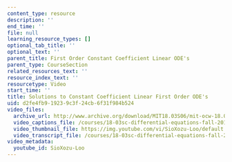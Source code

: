 ```yaml
---
content_type: resource
description: ''
end_time: ''
file: null
learning_resource_types: []
optional_tab_title: ''
optional_text: ''
parent_title: First Order Constant Coefficient Linear ODE's
parent_type: CourseSection
related_resources_text: ''
resource_index_text: ''
resourcetype: Video
start_time: ''
title: Solutions to Constant Coefficient Linear First Order ODE's
uid: d2fe4fb9-1923-9c3f-24cb-6f31f984b524
video_files:
  archive_url: http://www.archive.org/download/MIT18.03S06/mit-ocw-18.03-lec7-21feb2003-220k_512kb.mp4
  video_captions_file: /courses/18-03sc-differential-equations-fall-2011/e2a63ec87196590e8c8c8e0f8dbfd8e1_SioXozu-Loo.vtt
  video_thumbnail_file: https://img.youtube.com/vi/SioXozu-Loo/default.jpg
  video_transcript_file: /courses/18-03sc-differential-equations-fall-2011/3fe0cc8ce9bb9a219ff030a880619abc_SioXozu-Loo.pdf
video_metadata:
  youtube_id: SioXozu-Loo
---
```

